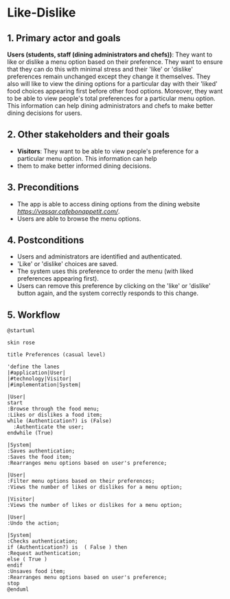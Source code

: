 # Like-Dislike

## 1. Primary actor and goals

__Users (students, staff (dining administrators and chefs))__: They want to like or dislike a menu option based on their 
preference. They want to ensure that they can do this with minimal stress and their 'like' or 'dislike' preferences remain 
unchanged except they change it themselves. They also will like to view the dining options for a particular day with their 
'liked' food choices appearing first before other food options. Moreover, they want to be able to view people's total 
preferences for a particular menu option. This information can help dining administrators and chefs to make better dining 
decisions for users.

## 2. Other stakeholders and their goals

* __Visitors__: They want to be able to view people's preference for a particular menu option. This information can help 
* them to make better informed dining decisions.

## 3. Preconditions

* The app is able to access dining options from the dining website *https://vassar.cafebonappetit.com/*.
* Users are able to browse the menu options.

## 4. Postconditions

* Users and administrators are identified and authenticated.
* 'Like' or 'dislike' choices are saved.
* The system uses this preference to order the menu (with liked preferences appearing first).
* Users can remove this preference by clicking on the 'like' or 'dislike' button again, and the system correctly responds
to this change.

## 5. Workflow

```plantuml
@startuml

skin rose

title Preferences (casual level)

'define the lanes
|#application|User|
|#technology|Visitor|
|#implementation|System|

|User|
start
:Browse through the food menu;
:Likes or dislikes a food item;
while (Authentication?) is (False)
  :Authenticate the user;
endwhile (True)

|System|
:Saves authentication;
:Saves the food item;
:Rearranges menu options based on user's preference;

|User|
:Filter menu options based on their preferences;
:Views the number of likes or dislikes for a menu option;

|Visitor|
:Views the number of likes or dislikes for a menu option;

|User|
:Undo the action;

|System|
:Checks authentication;
if (Authentication?) is  ( False ) then
:Request authentication;
else ( True ) 
endif
:Unsaves food item;
:Rearranges menu options based on user's preference;
stop
@enduml
```